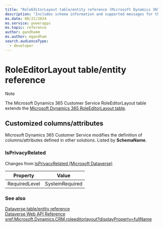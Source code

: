 ```yaml
---
title: "RoleEditorLayout table/entity reference (Microsoft Dynamics 365 Customer Service)"
description: "Includes schema information and supported messages for the RoleEditorLayout table/entity with Microsoft Dynamics 365 Customer Service."
ms.date: 08/21/2024
ms.service: powerapps
ms.topic: reference
author: gandhamm
ms.author: mgandham
search.audienceType: 
  - developer
---
```


# RoleEditorLayout table/entity reference



> [!NOTE]
> The Microsoft Dynamics 365 Customer Service RoleEditorLayout table extends the [Microsoft Dynamics 365 RoleEditorLayout table](/dynamics365/developer/entities//roleeditorlayout).



## Customized columns/attributes

Microsoft Dynamics 365 Customer Service modifies the definition of columns/attributes defined in other solutions. Listed by **SchemaName**.

### <a name="BKMK_IsPrivacyRelated"></a> IsPrivacyRelated

Changes from [IsPrivacyRelated (Microsoft Dataverse)](/power-apps/developer/data-platform/reference/entities/roleeditorlayout#BKMK_IsPrivacyRelated)

|Property|Value|
|---|---|
|RequiredLevel|SystemRequired|




### See also

[Dataverse table/entity reference](../about-entity-reference.md)  
[Dataverse Web API Reference](/power-apps/developer/data-platform/webapi/reference/about)   
<xref:Microsoft.Dynamics.CRM.roleeditorlayout?displayProperty=fullName>
